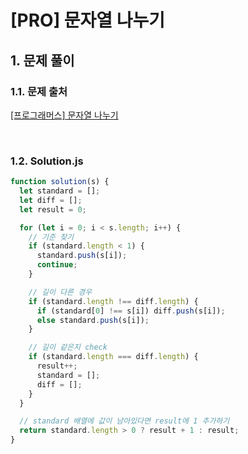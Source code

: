 # [PRO] 문자열 나누기

## 1. 문제 풀이

### 1.1. 문제 출처

[[프로그래머스] 문자열 나누기](https://school.programmers.co.kr/learn/courses/30/lessons/140108)

<br>

### 1.2. Solution.js

```javascript
function solution(s) {
  let standard = [];
  let diff = [];
  let result = 0;

  for (let i = 0; i < s.length; i++) {
    // 기준 찾기
    if (standard.length < 1) {
      standard.push(s[i]);
      continue;
    }

    // 길이 다른 경우
    if (standard.length !== diff.length) {
      if (standard[0] !== s[i]) diff.push(s[i]);
      else standard.push(s[i]);
    }

    // 길이 같은지 check
    if (standard.length === diff.length) {
      result++;
      standard = [];
      diff = [];
    }
  }

  // standard 배열에 값이 남아있다면 result에 1 추가하기
  return standard.length > 0 ? result + 1 : result;
}
```
